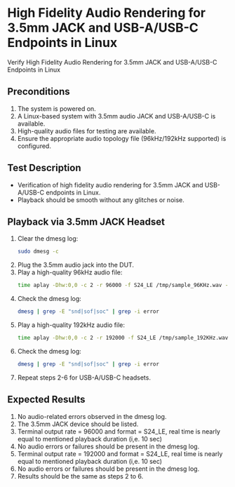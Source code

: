 # High Fidelity Audio Rendering for 3.5mm JACK and USB-A/USB-C Endpoints in Linux
Verify High Fidelity Audio Rendering for 3.5mm JACK and USB-A/USB-C Endpoints in Linux

## Preconditions
1. The system is powered on.
2. A Linux-based system with 3.5mm audio JACK and USB-A/USB-C is available.
3. High-quality audio files for testing are available.
4. Ensure the appropriate audio topology file (96kHz/192kHz supported) is configured.

## Test Description
* Verification of high fidelity audio rendering for 3.5mm JACK and USB-A/USB-C endpoints in Linux.
* Playback should be smooth without any glitches or noise.

## Playback via 3.5mm JACK Headset
1. Clear the dmesg log:
    ```bash
    sudo dmesg -c
    ```
2. Plug the 3.5mm audio jack into the DUT.
3. Play a high-quality 96kHz audio file:
    ```bash
    time aplay -Dhw:0,0 -c 2 -r 96000 -f S24_LE /tmp/sample_96KHz.wav -d 10
    ```
4. Check the dmesg log:
    ```bash
    dmesg | grep -E "snd|sof|soc" | grep -i error
    ```
5. Play a high-quality 192kHz audio file:
    ```bash
    time aplay -Dhw:0,0 -c 2 -r 192000 -f S24_LE /tmp/sample_192KHz.wav -d 10
    ```
6. Check the dmesg log:
    ```bash
    dmesg | grep -E "snd|sof|soc" | grep -i error
    ```
7. Repeat steps 2-6 for USB-A/USB-C headsets.

## Expected Results
1. No audio-related errors observed in the dmesg log.
2. The 3.5mm JACK device should be listed.
3. Terminal output rate = 96000 and format = S24_LE, real time is nearly equal to mentioned playback duration (i,e. 10 sec)
4. No audio errors or failures should be present in the dmesg log.
5. Terminal output rate = 192000 and format = S24_LE, real time is nearly equal to mentioned playback duration (i,e. 10 sec)
6. No audio errors or failures should be present in the dmesg log.
7. Results should be the same as steps 2 to 6.
